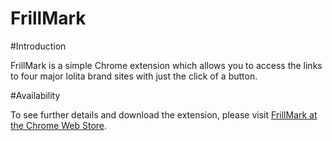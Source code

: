 FrillMark
=========
#Introduction

FrillMark is a simple Chrome extension which allows you to access the links to four major lolita brand sites with just the click of a button. 

#Availability

To see further details and download the extension, please visit [FrillMark at the Chrome Web Store](https://chrome.google.com/webstore/detail/frillmark/pipdpgiihhomnhldgbomdokpkfgdfplp). 

